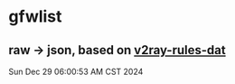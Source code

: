 # gfwlist
## raw -> json, based on [v2ray-rules-dat](https://github.com/Loyalsoldier/v2ray-rules-dat)
Sun Dec 29 06:00:53 AM CST 2024

